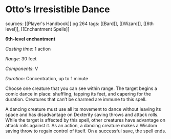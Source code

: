 # Otto’s Irresistible Dance
sources: [[Player's Handbook]] pg 264
tags: [[Bard]], [[Wizard]], [[6th level]], [[Enchantment Spells]]

**6th-level enchantment**

*Casting time*: 1 action

*Range*: 30 feet

*Components*: V

*Duration*: Concentration, up to 1 minute

Choose one creature that you can see within range. The target begins a comic dance in place: shuffling, tapping its feet, and capering for the duration. Creatures that can’t be charmed are immune to this spell.

A dancing creature must use all its movement to dance without leaving its space and has disadvantage on Dexterity saving throws and attack rolls. While the target is affected by this spell, other creatures have advantage on attack rolls against it. As an action, a dancing creature makes a Wisdom saving throw to regain control of itself. On a successful save, the spell ends.
